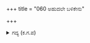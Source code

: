 +++
title = "060 ಅಹುದಲೇ ಬಳಿಕೇನು"

+++

<details><summary>ಗದ್ಯ (ಕ.ಗ.ಪ) </summary>

60. ಹೌದು, ನೀನಂತೂ ವಿದ್ಯೆ, ದಾನ, ತಪಸ್ಸು, ಸದ್ಗುಣಗಳ ನಿಧಿ. ಧರ್ಮ, ಸತ್ಯ, ಆಚಾರ, ಶೀಲಗಳಲ್ಲಿ ಕಪಟವಿಲ್ಲದವನು. ವಿರೋಧವಿಲ್ಲದವನು. ಹಾಗೂ ಮಹಾ ಪರಾಕ್ರಮಿಯು ಎಲ್ಲವನ್ನೂ ತಿಳಿದವನು ನಿನ್ನ ಮಾತನ್ನು ಅಲ್ಲವೆನ್ನಲಾದೀತೆ ? ಎಂದು ನಹುಷನು ಧರ್ಮಜನಿಗೆ ಹೇಳಿದನು.
</details>
